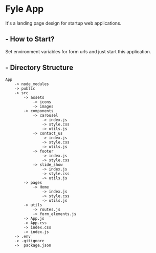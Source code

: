 # Fyle App
It's a landing page design for startup web applications.

## - How to Start?
Set environment variables for form urls and just start this application.

## - Directory Structure
    
    App
        -> node_modules
        -> public
        -> src
            -> assets
                -> icons
                -> images
            -> components
                -> carousel
                    -> index.js
                    -> style.css
                    -> utils.js
                -> contact_us
                    -> index.js
                    -> style.css
                    -> utils.js
                -> footer
                    -> index.js
                    -> style.css
                -> slide_show
                    -> index.js
                    -> style.css
                    -> utils.js
            -> pages
                -> Home
                    -> index.js
                    -> style.css
                    -> utils.js
            -> utils
                -> routes.js
                -> form_elements.js
            -> App.js
            -> App.css
            -> index.css
            -> index.js
        -> .env
        -> .gitignore
        ->  package.json